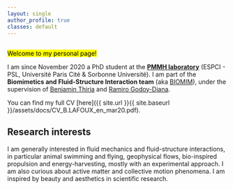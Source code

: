 ```yaml
---
layout: single
author_profile: true
classes: default
---
```


##

<mark>Welcome to my personal page!</mark>

I am since November 2020 a PhD student at the [**PMMH laboratory**](https://www.pmmh.espci.fr/?-Le-laboratoire-) (ESPCI - PSL, Université Paris Cité & Sorbonne Université).
I am part of the **Biomimetics and Fluid-Structure Interaction team** (aka [BIOMIM](https://www.pmmh.espci.fr/Biomimetics-and-Fluid-Structure-Interaction)), under the supervision of [Benjamin Thiria](https://scholar.google.be/citations?user=Ho7KLfUAAAAJ&hl=fr) and [Ramiro Godoy-Diana](https://blog.espci.fr/ramiro/).

You can find my full CV [here]({{ site.url }}{{ site.baseurl }}/assets/docs/CV_B.LAFOUX_en_mar20.pdf).

## Research interests

I am generally interested in fluid mechanics and fluid-structure interactions, in particular animal swimming and flying, geophysical flows, bio-inspired propulsion and energy-harvesting, mostly with an experimental approach. I am also curious about active matter and collective motion phenomena. I am inspired by beauty and aesthetics in scientific research. 